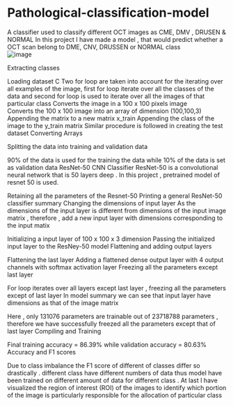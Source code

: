 # Pathological-classification-model
A classifier used to classify different OCT images as CME, DMV , DRUSEN &amp; NORMAL
In this project I have made a model , that would predict whether a OCT scan belong to DME, CNV, DRUSSEN or NORMAL class  
 ![image](https://user-images.githubusercontent.com/76916164/120117042-d3fa6100-c1a8-11eb-854d-0e5e076f7aad.png)

Extracting classes
 
Loading dataset
C 
Two for loop are taken into account for the iterating over all examples of the image, first for loop iterate over all the classes of the data and second for loop is used to iterate over all the images of that particular class 
Converts the image in a 100 x 100 pixels image  
Converts the 100 x 100 image into an array of dimension (100,100,3)
Appending the matrix to a new matrix x_train
Appending the class of the image to the y_train matrix
Similar procedure is followed in creating the test dataset 
Converting Arrays
 
Splitting the data into training and validation data 
 
90% of the data is used for the training the data while 10% of the data is set as validation data 
ResNet-50 CNN Classifier
ResNet-50 is a convolutional neural network that is 50 layers deep . In this project , pretrained model of resnet 50 is used. 


Retaining all the parameters of the Resnet-50
Printing a general ResNet-50 classifier summary
Changing the dimensions of input layer
As the dimensions of the input layer is different from dimensions of the input image matrix , therefore , add a new input layer with dimensions corresponding to the input matix
 
Initializing a input layer of 100 x 100 x 3 dimension
Passing the initialized input layer to the ResNey-50 model
Flattening and adding output layers
 
Flattening the last layer 
Adding a flattened dense output layer with 4 output channels with softmax activation layer 
Freezing all the parameters except last layer
 
For loop iterates over all layers except last layer , freezing all the parameters except of last layer
In model summary we can see that input layer have dimensions as that of the image matrix
 
Here , only 131076 parameters are trainable out of 23718788 parameters , therefore we have successfully freezed all the parameters except that of last layer
Compiling and Training 
 
Final training accuracy  = 86.39%           while         validation accuracy = 80.63%
Accuracy and F1 scores 
 
Due to class imbalance the F1 score of different of classes differ so drastically . different class have different numbers of data thus model have been trained on different amount of data for different class . 
At last I have visualized the region of interest (ROI) of the images to identify which portion of the image is particularly responsible for the allocation of particular class
 
